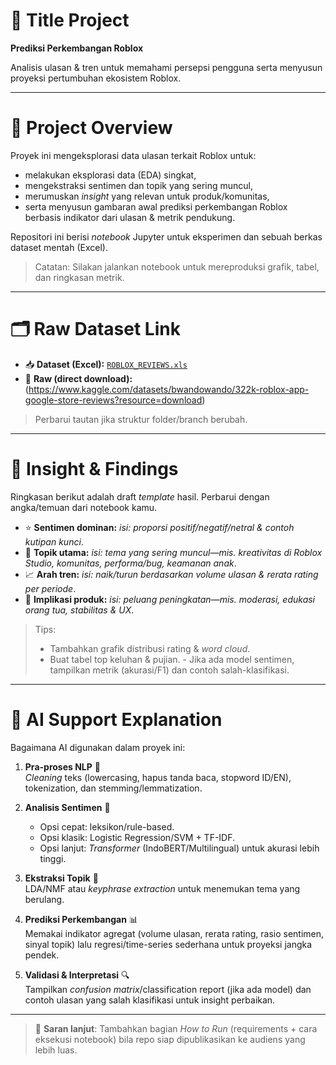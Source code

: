 # 📌 Title Project
**Prediksi Perkembangan Roblox**

Analisis ulasan & tren untuk memahami persepsi pengguna serta menyusun proyeksi pertumbuhan ekosistem Roblox.

---

# 🧭 Project Overview
Proyek ini mengeksplorasi data ulasan terkait Roblox untuk:
- melakukan eksplorasi data (EDA) singkat,
- mengekstraksi sentimen dan topik yang sering muncul,
- merumuskan *insight* yang relevan untuk produk/komunitas,
- serta menyusun gambaran awal prediksi perkembangan Roblox berbasis indikator dari ulasan & metrik pendukung.

Repositori ini berisi *notebook* Jupyter untuk eksperimen dan sebuah berkas dataset mentah (Excel).

> Catatan: Silakan jalankan notebook untuk mereproduksi grafik, tabel, dan ringkasan metrik.

---

# 🗂️ Raw Dataset Link
- 📥 **Dataset (Excel):** [`ROBLOX_REVIEWS.xls`](https://github.com/MitaAdhani/Prediksi-Perkembangan-Roblox-/blob/master/ROBLOX_REVIEWS.xls)
- 🔗 **Raw (direct download):** (https://www.kaggle.com/datasets/bwandowando/322k-roblox-app-google-store-reviews?resource=download)

> Perbarui tautan jika struktur folder/branch berubah.

---

# 🔎 Insight & Findings
Ringkasan berikut adalah draft *template* hasil. Perbarui dengan angka/temuan dari notebook kamu.

- ⭐ **Sentimen dominan:** _isi: proporsi positif/negatif/netral & contoh kutipan kunci_.
- 🧵 **Topik utama:** _isi: tema yang sering muncul—mis. kreativitas di Roblox Studio, komunitas, performa/bug, keamanan anak_.
- 📈 **Arah tren:** _isi: naik/turun berdasarkan volume ulasan & rerata rating per periode_.
- 🧩 **Implikasi produk:** _isi: peluang peningkatan—mis. moderasi, edukasi orang tua, stabilitas & UX_.

> Tips:
> - Tambahkan grafik distribusi rating & *word cloud*.
> - Buat tabel top keluhan & pujian.
        - Jika ada model sentimen, tampilkan metrik (akurasi/F1) dan contoh salah-klasifikasi.

---

# 🤖 AI Support Explanation
Bagaimana AI digunakan dalam proyek ini:

1. **Pra-proses NLP** 🧼  
   *Cleaning* teks (lowercasing, hapus tanda baca, stopword ID/EN), tokenization, dan stemming/lemmatization.

2. **Analisis Sentimen** 💬  
   - Opsi cepat: leksikon/rule-based.  
   - Opsi klasik: Logistic Regression/SVM + TF-IDF.  
   - Opsi lanjut: *Transformer* (IndoBERT/Multilingual) untuk akurasi lebih tinggi.

3. **Ekstraksi Topik** 🧠  
   LDA/NMF atau *keyphrase extraction* untuk menemukan tema yang berulang.

4. **Prediksi Perkembangan** 📊  
   Memakai indikator agregat (volume ulasan, rerata rating, rasio sentimen, sinyal topik) lalu regresi/time-series sederhana untuk proyeksi jangka pendek.

5. **Validasi & Interpretasi** 🔍  
   Tampilkan *confusion matrix*/classification report (jika ada model) dan contoh ulasan yang salah klasifikasi untuk insight perbaikan.

---

> 🙌 **Saran lanjut**: Tambahkan bagian *How to Run* (requirements + cara eksekusi notebook) bila repo siap dipublikasikan ke audiens yang lebih luas.
